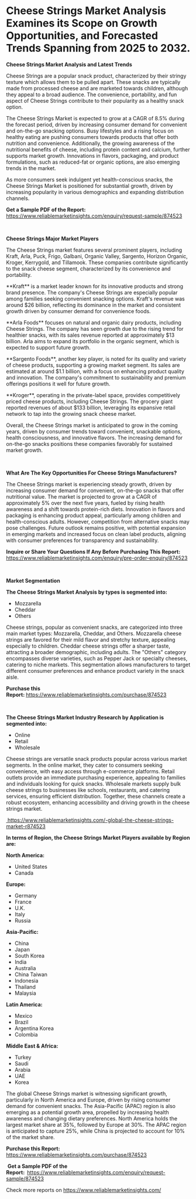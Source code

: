 <p><h1>Cheese Strings Market Analysis Examines its Scope on Growth Opportunities, and Forecasted Trends Spanning from 2025 to 2032.</h1></p><p><strong>Cheese Strings Market Analysis and Latest Trends</strong></p>
<p><p>Cheese Strings are a popular snack product, characterized by their stringy texture which allows them to be pulled apart. These snacks are typically made from processed cheese and are marketed towards children, although they appeal to a broad audience. The convenience, portability, and fun aspect of Cheese Strings contribute to their popularity as a healthy snack option.</p><p>The Cheese Strings Market is expected to grow at a CAGR of 8.5% during the forecast period, driven by increasing consumer demand for convenient and on-the-go snacking options. Busy lifestyles and a rising focus on healthy eating are pushing consumers towards products that offer both nutrition and convenience. Additionally, the growing awareness of the nutritional benefits of cheese, including protein content and calcium, further supports market growth. Innovations in flavors, packaging, and product formulations, such as reduced-fat or organic options, are also emerging trends in the market. </p><p>As more consumers seek indulgent yet health-conscious snacks, the Cheese Strings Market is positioned for substantial growth, driven by increasing popularity in various demographics and expanding distribution channels.</p></p>
<p><strong>Get a Sample PDF of the Report:&nbsp;</strong> <a href="https://www.reliablemarketinsights.com/enquiry/request-sample/874523?utm_campaign=3540&utm_medium=2&utm_source=Github&utm_content=ia&utm_term=21032025&utm_id=cheese-strings">https://www.reliablemarketinsights.com/enquiry/request-sample/874523</a></p>
<p>&nbsp;</p>
<p><strong>Cheese Strings Major Market Players</strong></p>
<p><p>The Cheese Strings market features several prominent players, including Kraft, Arla, Puck, Frigo, Galbani, Organic Valley, Sargento, Horizon Organic, Kroger, Kerrygold, and Tillamook. These companies contribute significantly to the snack cheese segment, characterized by its convenience and portability.</p><p>**Kraft** is a market leader known for its innovative products and strong brand presence. The company's Cheese Strings are especially popular among families seeking convenient snacking options. Kraft's revenue was around $26 billion, reflecting its dominance in the market and consistent growth driven by consumer demand for convenience foods.</p><p>**Arla Foods** focuses on natural and organic dairy products, including Cheese Strings. The company has seen growth due to the rising trend for healthier snacks, with its sales revenue reported at approximately $13 billion. Arla aims to expand its portfolio in the organic segment, which is expected to support future growth.</p><p>**Sargento Foods**, another key player, is noted for its quality and variety of cheese products, supporting a growing market segment. Its sales are estimated at around $1.1 billion, with a focus on enhancing product quality and innovation. The company's commitment to sustainability and premium offerings positions it well for future growth.</p><p>**Kroger**, operating in the private-label space, provides competitively priced cheese products, including Cheese Strings. The grocery giant reported revenues of about $133 billion, leveraging its expansive retail network to tap into the growing snack cheese market.</p><p>Overall, the Cheese Strings market is anticipated to grow in the coming years, driven by consumer trends toward convenient, snackable options, health consciousness, and innovative flavors. The increasing demand for on-the-go snacks positions these companies favorably for sustained market growth.</p></p>
<p>&nbsp;</p>
<p><strong>What Are The Key Opportunities For Cheese Strings Manufacturers?</strong></p>
<p><p>The Cheese Strings market is experiencing steady growth, driven by increasing consumer demand for convenient, on-the-go snacks that offer nutritional value. The market is projected to grow at a CAGR of approximately 5% over the next five years, fueled by rising health awareness and a shift towards protein-rich diets. Innovation in flavors and packaging is enhancing product appeal, particularly among children and health-conscious adults. However, competition from alternative snacks may pose challenges. Future outlook remains positive, with potential expansion in emerging markets and increased focus on clean label products, aligning with consumer preferences for transparency and sustainability.</p></p>
<p><strong>Inquire or Share Your Questions If Any Before Purchasing This Report:</strong> <a href="https://www.reliablemarketinsights.com/enquiry/pre-order-enquiry/874523?utm_campaign=3540&utm_medium=2&utm_source=Github&utm_content=ia&utm_term=21032025&utm_id=cheese-strings">https://www.reliablemarketinsights.com/enquiry/pre-order-enquiry/874523</a></p>
<p>&nbsp;</p>
<p><strong>Market Segmentation</strong></p>
<p><strong>The Cheese Strings Market Analysis by types is segmented into:</strong></p>
<p><ul><li>Mozzarella</li><li>Cheddar</li><li>Others</li></ul></p>
<p><p>Cheese strings, popular as convenient snacks, are categorized into three main market types: Mozzarella, Cheddar, and Others. Mozzarella cheese strings are favored for their mild flavor and stretchy texture, appealing especially to children. Cheddar cheese strings offer a sharper taste, attracting a broader demographic, including adults. The "Others" category encompasses diverse varieties, such as Pepper Jack or specialty cheeses, catering to niche markets. This segmentation allows manufacturers to target different consumer preferences and enhance product variety in the snack aisle.</p></p>
<p><strong>Purchase this Report:&nbsp;</strong><a href="https://www.reliablemarketinsights.com/purchase/874523?utm_campaign=3540&utm_medium=2&utm_source=Github&utm_content=ia&utm_term=21032025&utm_id=cheese-strings">https://www.reliablemarketinsights.com/purchase/874523</a></p>
<p>&nbsp;</p>
<p><strong>The Cheese Strings Market Industry Research by Application is segmented into:</strong></p>
<p><ul><li>Online</li><li>Retail</li><li>Wholesale</li></ul></p>
<p><p>Cheese strings are versatile snack products popular across various market segments. In the online market, they cater to consumers seeking convenience, with easy access through e-commerce platforms. Retail outlets provide an immediate purchasing experience, appealing to families and individuals looking for quick snacks. Wholesale markets supply bulk cheese strings to businesses like schools, restaurants, and catering services, ensuring efficient distribution. Together, these channels create a robust ecosystem, enhancing accessibility and driving growth in the cheese strings market.</p></p>
<p><a href="https://www.reliablemarketinsights.com/-global-the-cheese-strings-market-r874523?utm_campaign=3540&utm_medium=2&utm_source=Github&utm_content=ia&utm_term=21032025&utm_id=cheese-strings">&nbsp;https://www.reliablemarketinsights.com/-global-the-cheese-strings-market-r874523</a></p>
<p><strong>In terms of Region, the Cheese Strings Market Players available by Region are:</strong></p>
<p>
    <p> <strong> North America: </strong>
        <ul>
            <li>United States</li>
            <li>Canada</li>
        </ul>
        </p> 
    <p> <strong> Europe: </strong>
        <ul>
            <li>Germany</li>
            <li>France</li>
            <li>U.K.</li>
            <li>Italy</li>
            <li>Russia</li>
        </ul>
        </p> 
    <p> <strong> Asia-Pacific: </strong>
        <ul>
            <li>China</li>
            <li>Japan</li>
            <li>South Korea</li>
            <li>India</li>
            <li>Australia</li>
            <li>China Taiwan</li>
            <li>Indonesia</li>
            <li>Thailand</li>
            <li>Malaysia</li>
        </ul>
        </p> 
    <p> <strong> Latin America: </strong>
        <ul>
            <li>Mexico</li>
            <li>Brazil</li>
            <li>Argentina Korea</li>
            <li>Colombia</li>
        </ul>
        </p> 
    <p> <strong> Middle East & Africa: </strong>
        <ul>
            <li>Turkey</li>
            <li>Saudi</li>
            <li>Arabia</li>
            <li>UAE</li>
            <li>Korea</li>
        </ul>
    </p>
    </p>
<p><p>The global Cheese Strings market is witnessing significant growth, particularly in North America and Europe, driven by rising consumer demand for convenient snacks. The Asia-Pacific (APAC) region is also emerging as a potential growth area, propelled by increasing health awareness and changing dietary preferences. North America holds the largest market share at 35%, followed by Europe at 30%. The APAC region is anticipated to capture 25%, while China is projected to account for 10% of the market share.</p></p>
<p><strong>Purchase this Report: </strong><a href="https://www.reliablemarketinsights.com/purchase/874523?utm_campaign=3540&utm_medium=2&utm_source=Github&utm_content=ia&utm_term=21032025&utm_id=cheese-strings">https://www.reliablemarketinsights.com/purchase/874523</a></p>
<p>&nbsp;<strong>Get a Sample PDF of the Report:&nbsp;&nbsp;</strong><a href="https://www.reliablemarketinsights.com/enquiry/request-sample/874523?utm_campaign=3540&utm_medium=2&utm_source=Github&utm_content=ia&utm_term=21032025&utm_id=cheese-strings">https://www.reliablemarketinsights.com/enquiry/request-sample/874523</a></p>
<p><strong></strong></p>
<p>Check more reports on <a href="https://www.reliablemarketinsights.com/?utm_campaign=3540&utm_medium=2&utm_source=Github&utm_content=ia&utm_term=21032025&utm_id=cheese-strings">https://www.reliablemarketinsights.com/</a></p>